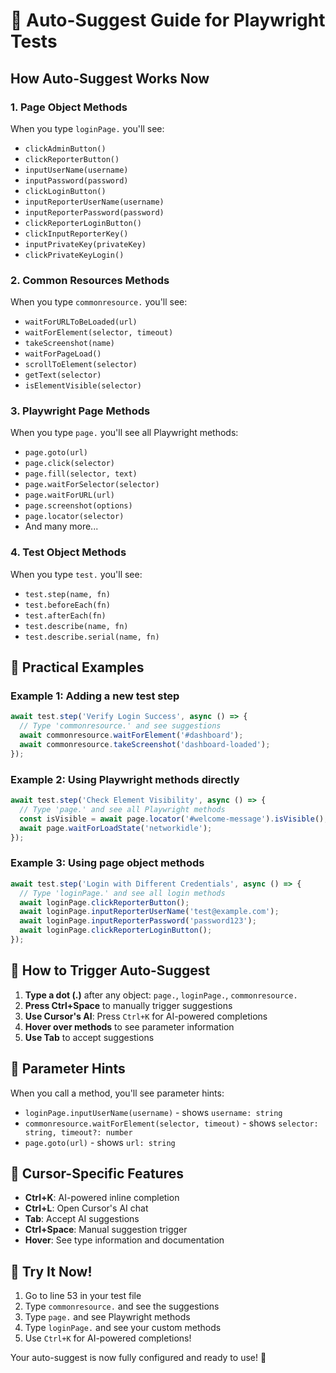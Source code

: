 # 🚀 Auto-Suggest Guide for Playwright Tests

## How Auto-Suggest Works Now

### 1. **Page Object Methods**
When you type `loginPage.` you'll see:
- `clickAdminButton()`
- `clickReporterButton()`
- `inputUserName(username)`
- `inputPassword(password)`
- `clickLoginButton()`
- `inputReporterUserName(username)`
- `inputReporterPassword(password)`
- `clickReporterLoginButton()`
- `clickInputReporterKey()`
- `inputPrivateKey(privateKey)`
- `clickPrivateKeyLogin()`

### 2. **Common Resources Methods**
When you type `commonresource.` you'll see:
- `waitForURLToBeLoaded(url)`
- `waitForElement(selector, timeout)`
- `takeScreenshot(name)`
- `waitForPageLoad()`
- `scrollToElement(selector)`
- `getText(selector)`
- `isElementVisible(selector)`

### 3. **Playwright Page Methods**
When you type `page.` you'll see all Playwright methods:
- `page.goto(url)`
- `page.click(selector)`
- `page.fill(selector, text)`
- `page.waitForSelector(selector)`
- `page.waitForURL(url)`
- `page.screenshot(options)`
- `page.locator(selector)`
- And many more...

### 4. **Test Object Methods**
When you type `test.` you'll see:
- `test.step(name, fn)`
- `test.beforeEach(fn)`
- `test.afterEach(fn)`
- `test.describe(name, fn)`
- `test.describe.serial(name, fn)`

## 🎯 Practical Examples

### Example 1: Adding a new test step
```javascript
await test.step('Verify Login Success', async () => {
  // Type 'commonresource.' and see suggestions
  await commonresource.waitForElement('#dashboard');
  await commonresource.takeScreenshot('dashboard-loaded');
});
```

### Example 2: Using Playwright methods directly
```javascript
await test.step('Check Element Visibility', async () => {
  // Type 'page.' and see all Playwright methods
  const isVisible = await page.locator('#welcome-message').isVisible();
  await page.waitForLoadState('networkidle');
});
```

### Example 3: Using page object methods
```javascript
await test.step('Login with Different Credentials', async () => {
  // Type 'loginPage.' and see all login methods
  await loginPage.clickReporterButton();
  await loginPage.inputReporterUserName('test@example.com');
  await loginPage.inputReporterPassword('password123');
  await loginPage.clickReporterLoginButton();
});
```

## 🔧 How to Trigger Auto-Suggest

1. **Type a dot (.)** after any object: `page.`, `loginPage.`, `commonresource.`
2. **Press Ctrl+Space** to manually trigger suggestions
3. **Use Cursor's AI**: Press `Ctrl+K` for AI-powered completions
4. **Hover over methods** to see parameter information
5. **Use Tab** to accept suggestions

## 📝 Parameter Hints

When you call a method, you'll see parameter hints:
- `loginPage.inputUserName(username)` - shows `username: string`
- `commonresource.waitForElement(selector, timeout)` - shows `selector: string, timeout?: number`
- `page.goto(url)` - shows `url: string`

## 🎨 Cursor-Specific Features

- **Ctrl+K**: AI-powered inline completion
- **Ctrl+L**: Open Cursor's AI chat
- **Tab**: Accept AI suggestions
- **Ctrl+Space**: Manual suggestion trigger
- **Hover**: See type information and documentation

## 🚀 Try It Now!

1. Go to line 53 in your test file
2. Type `commonresource.` and see the suggestions
3. Type `page.` and see Playwright methods
4. Type `loginPage.` and see your custom methods
5. Use `Ctrl+K` for AI-powered completions!

Your auto-suggest is now fully configured and ready to use! 🎉

